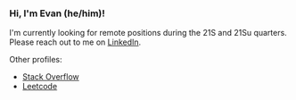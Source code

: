 ### Hi, I'm Evan (he/him)!

I'm currently looking for remote positions during the 21S and 21Su quarters. Please reach out to me on [LinkedIn](https://www.linkedin.com/in/evanbaldonado/).

Other profiles:

* [Stack Overflow](https://stackoverflow.com/users/14167361/evan-baldonado)
* [Leetcode](https://leetcode.com/evanbaldonado/)
